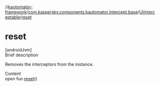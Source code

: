 //[kautomator-framework](../../index.md)/[com.kaspersky.components.kautomator.intercept.base](../index.md)/[UiInterceptable](index.md)/[reset](reset.md)



# reset  
[androidJvm]  
Brief description  


Removes the interceptors from the instance.

  
Content  
open fun [reset](reset.md)()  



